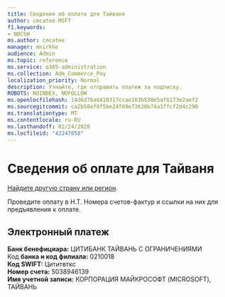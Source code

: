 ```yaml
---
title: Сведения об оплате для Тайваня
author: cmcatee-MSFT
f1.keywords:
- NOCSH
ms.author: cmcatee
manager: mnirkhe
audience: Admin
ms.topic: reference
ms.service: o365-administration
ms.collection: Adm_Commerce_Pay
localization_priority: Normal
description: Узнайте, где отправить платеж за подписку.
ROBOTS: NOINDEX, NOFOLLOW
ms.openlocfilehash: 14d6d76a6410317ccae103b530e5af6173e2aef2
ms.sourcegitcommit: ca2b58ef8f5be24f09e73620b74a1ffcf2d4c290
ms.translationtype: MT
ms.contentlocale: ru-RU
ms.lasthandoff: 02/24/2020
ms.locfileid: "42247058"
---
```

# <a name="payment-information-for-taiwan"></a>Сведения об оплате для Тайваня

[Найдите другую страну или регион](../billing-and-payments/pay-for-your-subscription.md). 

Проведите оплату в Н.Т. Номера счетов-фактур и ссылки на них для предъявления к оплате.

## <a name="electronic-funds-transfer"></a>Электронный платеж

**Банк бенефициара:** ЦИТИБАНК ТАЙВАНЬ С ОГРАНИЧЕНИЯМИ  
Код **банка и код филиала:** 0210018  
**Код SWIFT:** Цититвткс  
**Номер счета:** 5038946139  
**Имя учетной записи:** КОРПОРАЦИЯ МАЙКРОСОФТ (MICROSOFT), ТАЙВАНЬ    